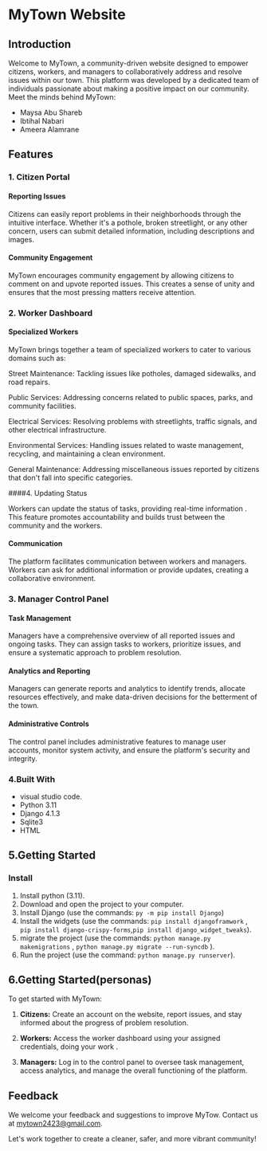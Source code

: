 
# MyTown Website

## Introduction

Welcome to MyTown, a community-driven website designed to empower citizens, workers, and managers to collaboratively address and resolve issues within our town. This platform was developed by a dedicated team of individuals passionate about making a positive impact on our community. Meet the minds behind MyTown:

- Maysa Abu Shareb
- Ibtihal Nabari
- Ameera Alamrane


## Features

### 1. Citizen Portal

#### Reporting Issues

Citizens can easily report problems in their neighborhoods through the intuitive interface. Whether it's a pothole, broken streetlight, or any other concern, users can submit detailed information, including descriptions and images.

#### Community Engagement

MyTown encourages community engagement by allowing citizens to comment on and upvote reported issues. This creates a sense of unity and ensures that the most pressing matters receive attention.

### 2. Worker Dashboard

#### Specialized Workers
MyTown brings together a team of specialized workers to cater to various domains such as:

Street Maintenance: Tackling issues like potholes, damaged sidewalks, and road repairs.

Public Services: Addressing concerns related to public spaces, parks, and community facilities.

Electrical Services: Resolving problems with streetlights, traffic signals, and other electrical infrastructure.

Environmental Services: Handling issues related to waste management, recycling, and maintaining a clean environment.

General Maintenance: Addressing miscellaneous issues reported by citizens that don't fall into specific categories.

####4. Updating Status

Workers can update the status of tasks, providing real-time information . This feature promotes accountability and builds trust between the community and the workers.

#### Communication

The platform facilitates communication between workers and managers. Workers can ask for additional information or provide updates, creating a collaborative environment.

### 3. Manager Control Panel

#### Task Management

Managers have a comprehensive overview of all reported issues and ongoing tasks. They can assign tasks to workers, prioritize issues, and ensure a systematic approach to problem resolution.

#### Analytics and Reporting

Managers can generate reports and analytics to identify trends, allocate resources effectively, and make data-driven decisions for the betterment of the town.

#### Administrative Controls

The control panel includes administrative features to manage user accounts, monitor system activity, and ensure the platform's security and integrity.
### 4.Built With
- visual studio code.
- Python 3.11
- Django 4.1.3
- Sqlite3
- HTML


<!-- GETTING STARTED -->
## 5.Getting Started

### Install

1. Install python (3.11).
2. Download and open the project to your computer.
3. Install Django (use the commands: ```py -m pip install Django```)
4. Install the widgets (use the commands: ```pip install djangoframwork``` , ```pip install django-crispy-forms```,```pip install django_widget_tweaks```).
5. migrate the project (use the commands: ```python manage.py makemigrations``` , ```python manage.py migrate --run-syncdb``` ).
6. Run the project (use the command: ```python manage.py runserver```).



## 6.Getting Started(personas)

To get started with MyTown:

1. **Citizens:** Create an account on the website, report issues, and stay informed about the progress of problem resolution.

2. **Workers:** Access the worker dashboard using your assigned credentials, doing your work .

3. **Managers:** Log in to the control panel to oversee task management, access analytics, and manage the overall functioning of the platform.


## Feedback

We welcome your feedback and suggestions to improve MyTow. Contact us at mytown2423@gmail.com.

Let's work together to create a cleaner, safer, and more vibrant community!
